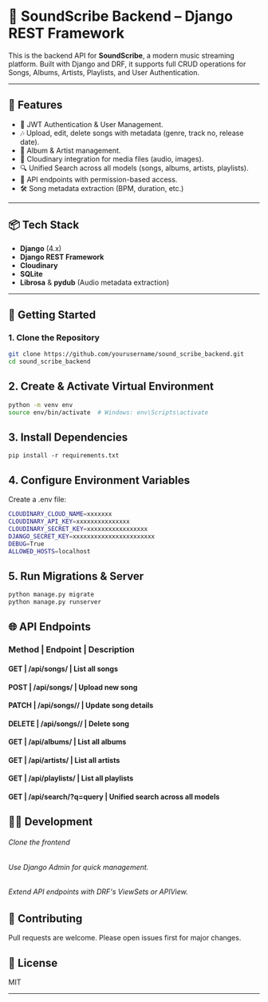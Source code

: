 # 🎵 SoundScribe Backend – Django REST Framework

This is the backend API for **SoundScribe**, a modern music streaming platform. Built with Django and DRF, it supports full CRUD operations for Songs, Albums, Artists, Playlists, and User Authentication.

---

## 🚀 Features

- 🔑 JWT Authentication & User Management.
- 🎶 Upload, edit, delete songs with metadata (genre, track no, release date).
- 📀 Album & Artist management.
- 🎨 Cloudinary integration for media files (audio, images).
- 🔍 Unified Search across all models (songs, albums, artists, playlists).
- 📝 API endpoints with permission-based access.
- 🛠 Song metadata extraction (BPM, duration, etc.)

---

## 📦 Tech Stack

- **Django** (4.x)
- **Django REST Framework**
- **Cloudinary**
- **SQLite**
- **Librosa** & **pydub** (Audio metadata extraction)

---

## 🔧 Getting Started

### 1. Clone the Repository

```bash
git clone https://github.com/yourusername/sound_scribe_backend.git
cd sound_scribe_backend
```

## 2. Create & Activate Virtual Environment

```bash
python -m venv env
source env/bin/activate  # Windows: env\Scripts\activate
```

## 3. Install Dependencies
`pip install -r requirements.txt`

## 4. Configure Environment Variables
Create a .env file:

```bash
CLOUDINARY_CLOUD_NAME=xxxxxxx
CLOUDINARY_API_KEY=xxxxxxxxxxxxxxx
CLOUDINARY_SECRET_KEY=xxxxxxxxxxxxxxxxx
DJANGO_SECRET_KEY=xxxxxxxxxxxxxxxxxxxxxxx
DEBUG=True
ALLOWED_HOSTS=localhost
```

## 5. Run Migrations & Server

```bash
python manage.py migrate
python manage.py runserver
```

## 🌐 API Endpoints

### Method | Endpoint | Description
#### GET | /api/songs/ | List all songs
#### POST | /api/songs/ | Upload new song
#### PATCH | /api/songs/<id>/ | Update song details
#### DELETE | /api/songs/<id>/ | Delete song
#### GET | /api/albums/ | List all albums
#### GET | /api/artists/ | List all artists
#### GET | /api/playlists/ | List all playlists
#### GET | /api/search/?q=query | Unified search across all models

## 🧑‍💻 Development

###### Clone the frontend
###### Use Django Admin for quick management.
###### Extend API endpoints with DRF's ViewSets or APIView.

## 🤝 Contributing
Pull requests are welcome. Please open issues first for major changes.

## 📜 License
MIT


---
